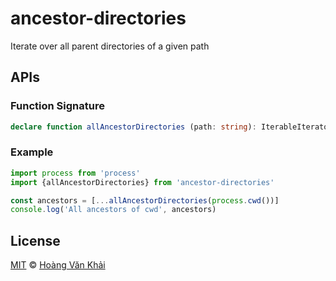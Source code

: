# ancestor-directories

Iterate over all parent directories of a given path

## APIs

### Function Signature

```typescript
declare function allAncestorDirectories (path: string): IterableIterator<string>
```

### Example

```javascript
import process from 'process'
import {allAncestorDirectories} from 'ancestor-directories'

const ancestors = [...allAncestorDirectories(process.cwd())]
console.log('All ancestors of cwd', ancestors)
```

## License

[MIT](https://git.io/vhaEz) © [Hoàng Văn Khải](https://github.com/KSXGitHub)
